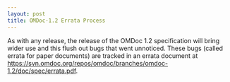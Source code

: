 ```yaml
---
layout: post
title: OMDoc-1.2 Errata Process
---
```

As with any release, the release of the OMDoc 1.2 specification will bring wider use and this flush out bugs that went unnoticed.  These bugs (called errata for	paper documents) are tracked in an errata document at https://svn.omdoc.org/repos/omdoc/branches/omdoc-1.2/doc/spec/errata.pdf.
